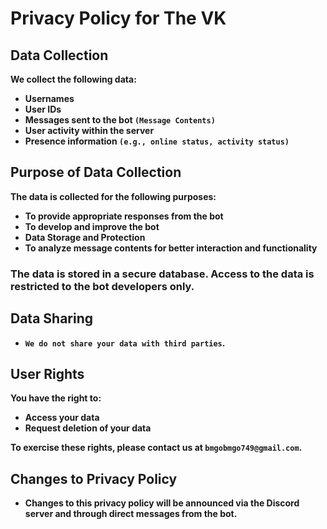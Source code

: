 # Privacy Policy for The VK
## Data Collection

**We collect the following data:**

- **Usernames**
- **User IDs**
- **Messages sent to the bot `(Message Contents)`**
- **User activity within the server**
- **Presence information `(e.g., online status, activity status)`**

## Purpose of Data Collection
**The data is collected for the following purposes:**

- **To provide appropriate responses from the bot**
- **To develop and improve the bot**
- **Data Storage and Protection**
- **To analyze message contents for better interaction and functionality**

### The data is stored in a secure database. Access to the data is restricted to the bot developers only.

## Data Sharing
- **`We do not share your data with third parties`.**

## User Rights
**You have the right to:**

- **Access your data**
- **Request deletion of your data**

**To exercise these rights, please contact us at `bmgobmgo749@gmail.com`.**

## Changes to Privacy Policy
- **Changes to this privacy policy will be announced via the Discord server and through direct messages from the bot.**
